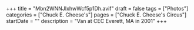 +++
title = "Mbn2WNNJIxhwWcf5p1Dh.avif"
draft = false
tags = ["Photos"]
categories = ["Chuck E. Cheese's"]
pages = ["Chuck E. Cheese's Circus"]
startDate = ""
description = "Van at CEC Everett, MA in 2001"
+++
